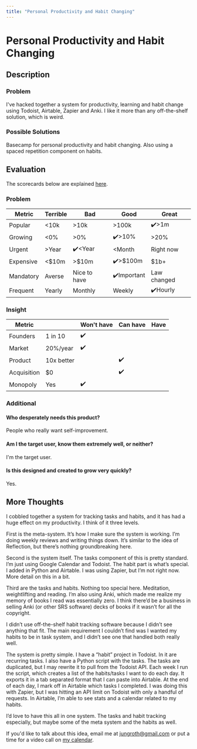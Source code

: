 ```yaml
---
title: "Personal Productivity and Habit Changing"
---
```

# Personal Productivity and Habit Changing
## Description
### Problem
I've hacked together a system for productivity, learning and habit change using Todoist, Airtable, Zapier and Anki. I like it more than any off-the-shelf solution, which is weird.
### Possible Solutions
Basecamp for personal productivity and habit changing. Also using a spaced repetition component on habits.

## Evaluation
The scorecards below are explained [here](/scorecards-explained).
### Problem
|  Metric   | Terrible | Bad        | Good        | Great        |
| --------- | ------ | ------------ | --------- | ----------- |
| Popular   | <10k   | >10k         | >100k     | ✔️>1m         |
| Growing   | <0%    | >0%          | ✔️>10%      | >20%         |
| Urgent    | >Year  | ✔️<Year        | <Month    | Right now   |
| Expensive | <$10m  | >$10m        | ✔️>$100m    | $1b+        |
| Mandatory | Averse | Nice to have | ✔️Important | Law changed |
| Frequent  | Yearly | Monthly      | Weekly    | ✔️Hourly      |

### Insight
|   Metric    |            | Won't have | Can have | Have |
| ----------- | ---------- | ---------- | -------- | ---- |
| Founders    | 1 in 10    |     ✔️       |          |      |
| Market      | 20%/year   |     ✔️       |          |      |
| Product     | 10x better |            |     ✔️     |      |
| Acquisition | $0         |            |     ✔️     |      |
| Monopoly    | Yes        |     ✔️       |          |      |

### Additional
#### Who desperately needs this product?
People who really want self-improvement.

#### Am I the target user, know them extremely well, or neither?
I'm the target user.

#### Is this designed and created to grow very quickly?
Yes.

## More Thoughts
I cobbled together a system for tracking tasks and habits, and it has had a huge effect on my productivity. I think of it three levels.

First is the meta-system. It’s how I make sure the system is working. I’m doing weekly reviews and writing things down. It’s similar to the idea of Reflection, but there’s nothing groundbreaking here.

Second is the system itself. The tasks component of this is pretty standard. I’m just using Google Calendar and Todoist. The habit part is what’s special. I added in Python and Airtable. I was using Zapier, but I’m not right now. More detail on this in a bit.

Third are the tasks and habits. Nothing too special here. Meditation, weightlifting and reading. I’m also using Anki, which made me realize my memory of books I read was essentially zero. I think there’d be a business in selling Anki (or other SRS software) decks of books if it wasn’t for all the copyright.

I didn’t use off-the-shelf habit tracking software because I didn’t see anything that fit. The main requirement I couldn’t find was I wanted my habits to be in task system, and I didn’t see one that handled both really well.

The system is pretty simple. I have a “habit” project in Todoist. In it are recurring tasks. I also have a Python script with the tasks. The tasks are duplicated, but I may rewrite it to pull from the Todoist API. Each week I run the script, which creates a list of the habits/tasks I want to do each day. It exports it in a tab separated format that I can paste into Airtable. At the end of each day, I mark off in Airtable which tasks I completed. I was doing this with Zapier, but I was hitting an API limit on Todoist with only a handful of requests. In Airtable, I’m able to see stats and a calendar related to my habits.

I’d love to have this all in one system. The tasks and habit tracking especially, but maybe some of the meta system and the habits as well. 

If you'd like to talk about this idea, email me at [jungroth@gmail.com](mailto:jungroth@gmail.com) or put a time for a video call on [my calendar](https://calendly.com/travisjungroth/30min).
